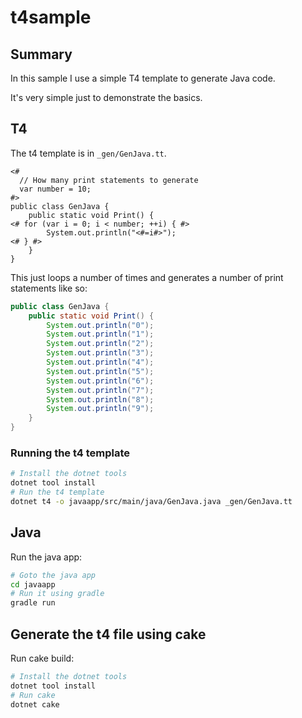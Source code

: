 # t4sample

## Summary

In this sample I use a simple T4 template to generate Java code.

It's very simple just to demonstrate the basics.

## T4

The t4 template is in `_gen/GenJava.tt`.

```t4
<#
  // How many print statements to generate
  var number = 10;
#>
public class GenJava {
    public static void Print() {
<# for (var i = 0; i < number; ++i) { #>
        System.out.println("<#=i#>");
<# } #>
    }
}
```

This just loops a number of times and generates a number of print statements like so:

```java
public class GenJava {
    public static void Print() {
        System.out.println("0");
        System.out.println("1");
        System.out.println("2");
        System.out.println("3");
        System.out.println("4");
        System.out.println("5");
        System.out.println("6");
        System.out.println("7");
        System.out.println("8");
        System.out.println("9");
    }
}
```

### Running the t4 template

```bash
# Install the dotnet tools
dotnet tool install
# Run the t4 template
dotnet t4 -o javaapp/src/main/java/GenJava.java _gen/GenJava.tt
```

## Java

Run the java app:
```bash
# Goto the java app
cd javaapp
# Run it using gradle
gradle run
```

## Generate the t4 file using cake

Run cake build:
```bash
# Install the dotnet tools
dotnet tool install
# Run cake
dotnet cake
```
